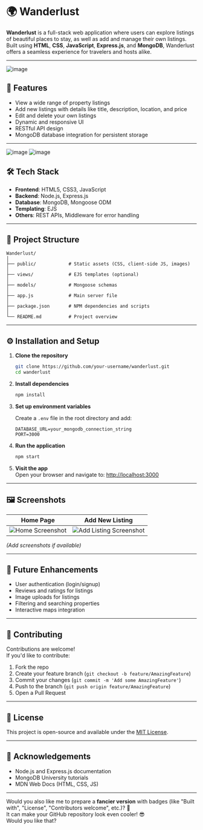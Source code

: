 
# 🌍 Wanderlust

**Wanderlust** is a full-stack web application where users can explore listings of beautiful places to stay, as well as add and manage their own listings.  
Built using **HTML**, **CSS**, **JavaScript**, **Express.js**, and **MongoDB**, Wanderlust offers a seamless experience for travelers and hosts alike.

---
![image](https://github.com/user-attachments/assets/effef83c-4386-4bf3-a9c2-1faa48c725de)


## 🚀 Features

- View a wide range of property listings
- Add new listings with details like title, description, location, and price
- Edit and delete your own listings
- Dynamic and responsive UI
- RESTful API design
- MongoDB database integration for persistent storage

---
![image](https://github.com/user-attachments/assets/8cc2ba2c-0900-4a5d-813a-3c2812441e8c)
![image](https://github.com/user-attachments/assets/f87fd73c-6458-4263-8591-533e15307ee0)


## 🛠 Tech Stack

- **Frontend**: HTML5, CSS3, JavaScript
- **Backend**: Node.js, Express.js
- **Database**: MongoDB, Mongoose ODM
- **Templating**: EJS 
- **Others**: REST APIs, Middleware for error handling

---

## 📂 Project Structure

```
Wanderlust/
│
├── public/            # Static assets (CSS, client-side JS, images)
│
├── views/             # EJS templates (optional)
│
├── models/            # Mongoose schemas
│
├── app.js             # Main server file
│
├── package.json       # NPM dependencies and scripts
│
└── README.md          # Project overview
```

---

## ⚙️ Installation and Setup

1. **Clone the repository**
   ```bash
   git clone https://github.com/your-username/wanderlust.git
   cd wanderlust
   ```

2. **Install dependencies**
   ```bash
   npm install
   ```

3. **Set up environment variables**

   Create a `.env` file in the root directory and add:

   ```
   DATABASE_URL=your_mongodb_connection_string
   PORT=3000
   ```

4. **Run the application**
   ```bash
   npm start
   ```

5. **Visit the app**  
   Open your browser and navigate to: [http://localhost:3000](http://localhost:3000)

---

## 🖼️ Screenshots

| Home Page | Add New Listing |
| :---: | :---: |
| ![Home Screenshot](link_to_image) | ![Add Listing Screenshot](link_to_image) |

*(Add screenshots if available)*

---

## 📌 Future Enhancements

- User authentication (login/signup)
- Reviews and ratings for listings
- Image uploads for listings
- Filtering and searching properties
- Interactive maps integration

---

## 🤝 Contributing

Contributions are welcome!  
If you'd like to contribute:

1. Fork the repo
2. Create your feature branch (`git checkout -b feature/AmazingFeature`)
3. Commit your changes (`git commit -m 'Add some AmazingFeature'`)
4. Push to the branch (`git push origin feature/AmazingFeature`)
5. Open a Pull Request

---

## 📄 License

This project is open-source and available under the [MIT License](LICENSE).

---

## 🙌 Acknowledgements

- Node.js and Express.js documentation
- MongoDB University tutorials
- MDN Web Docs (HTML, CSS, JS)

---

Would you also like me to prepare a **fancier version** with badges (like "Built with", "License", "Contributors welcome", etc.)? 🚀  
It can make your GitHub repository look even cooler! 😎  
Would you like that?
